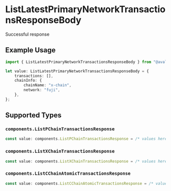 # ListLatestPrimaryNetworkTransactionsResponseBody

Successful response

## Example Usage

```typescript
import { ListLatestPrimaryNetworkTransactionsResponseBody } from "@avalabs/avacloud-sdk/models/operations";

let value: ListLatestPrimaryNetworkTransactionsResponseBody = {
    transactions: [],
    chainInfo: {
        chainName: "x-chain",
        network: "fuji",
    },
};
```

## Supported Types

### `components.ListPChainTransactionsResponse`

```typescript
const value: components.ListPChainTransactionsResponse = /* values here */
```

### `components.ListXChainTransactionsResponse`

```typescript
const value: components.ListXChainTransactionsResponse = /* values here */
```

### `components.ListCChainAtomicTransactionsResponse`

```typescript
const value: components.ListCChainAtomicTransactionsResponse = /* values here */
```

